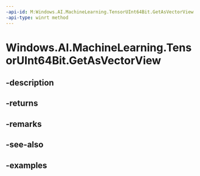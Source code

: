 ```yaml
---
-api-id: M:Windows.AI.MachineLearning.TensorUInt64Bit.GetAsVectorView
-api-type: winrt method
---
```


<!-- Method syntax.
public IVectorView<ulong> TensorUInt64Bit.GetAsVectorView()
-->

# Windows.AI.MachineLearning.TensorUInt64Bit.GetAsVectorView

## -description

## -returns

## -remarks

## -see-also

## -examples


